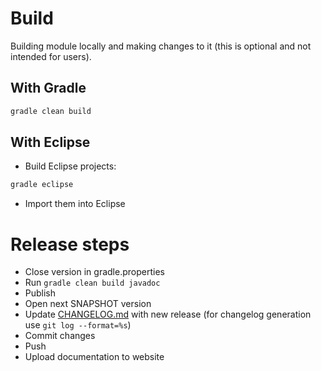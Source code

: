 # Build

Building  module locally and making changes to it (this is optional and not intended for users).

## With Gradle

``` bash
gradle clean build
```

## With Eclipse

- Build Eclipse projects:

``` bash
gradle eclipse
```

- Import them into Eclipse

# Release steps

- Close version in gradle.properties
- Run `gradle clean build javadoc`
- Publish
- Open next SNAPSHOT version
- Update [CHANGELOG.md](drac/release/CHANGELOG.md) with new release (for changelog generation use `git log --format=%s`)
- Commit changes
- Push
- Upload documentation to website

